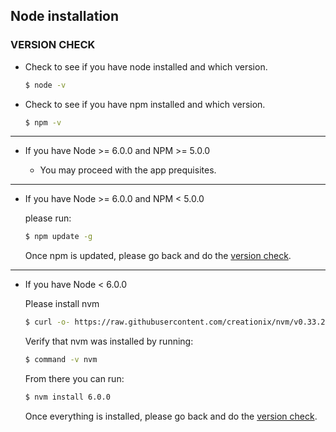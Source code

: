 ## Node installation

### VERSION CHECK

- Check to see if you have node installed and which version.

  ```bash
  $ node -v
  ```

- Check to see if you have npm installed and which version.

  ```bash
  $ npm -v
  ```

****

- If you have Node >= 6.0.0 and NPM >= 5.0.0

  - You may proceed with the app prequisites.

***

- If you have Node >= 6.0.0 and NPM < 5.0.0

  please run:

  ```bash
  $ npm update -g
  ```

  Once npm is updated, please go back and do the [version check](#version_check).

***

- If you have Node < 6.0.0

  Please install nvm

  ```bash
  $ curl -o- https://raw.githubusercontent.com/creationix/nvm/v0.33.2/install.sh | bash
  ```

  Verify that nvm was installed by running:

  ```bash
  $ command -v nvm
  ```


  From there you can run:

  ```bash
  $ nvm install 6.0.0
  ```

  Once everything is installed, please go back and do the [version check](#version-check).
